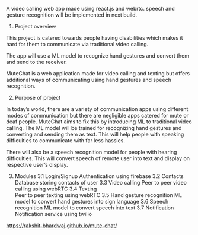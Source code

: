 A video calling web app made using react.js and webrtc.
speech and gesture recognition will be implemented in next build.

1. Project overview

This project is catered towards people having disabilities which makes it hard for them to communicate via traditional video calling.

The app  will use a ML model to recognize hand gestures and convert them and send to the
receiver.

MuteChat is a web application made for video calling and texting but offers additional ways of communicating using hand gestures and speech recognition.

2. Purpose of project 

In today’s world, there are a variety of communication apps using different modes of communication but there are negligible apps catered for mute or deaf people.
MuteChat aims to fix this by introducing ML to traditional video calling.
The ML model will be trained for recognizing hand gestures and converting and sending them  as text.
This will help people with speaking difficulties to communicate with far less hassles.

There will also be a speech recognition model for people with hearing difficulties.
This will convert speech of remote user into text and display on respective user’s display.

3. Modules 
    3.1 Login/Signup
           Authentication using firebase
    3.2 Contacts
           Database storing contacts of user
    3.3 Video calling
           Peer to peer video calling using webRTC
    3.4 Texting        
            Peer to peer texting using webRTC
    3.5 Hand gesture recognition 
           ML model to convert hand gestures into sign language
    3.6 Speech recognition
           ML model to convert speech into text
  3.7 Notification
         Notification service using twilio


https://rakshit-bhardwaj.github.io/mute-chat/
